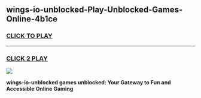 
## wings-io-unblocked-Play-Unblocked-Games-Online-4b1ce
<h3>
<a href="https://premium76.site?title=wings-io-unblocked&ref=25A">CLICK TO PLAY</a></h3>
<hr>

<h3>
<a href="https://premium76.site?title=wings-io-unblocked&ref=25A">CLICK 2 PLAY</a>
  
</h3>

<a href="https://premium76.site?title=wings-io-unblocked&ref=25A"><img src="https://clearcache.store/games.png"></a>


**wings-io-unblocked games unblocked: Your Gateway to Fun and Accessible Online Gaming**
